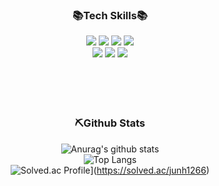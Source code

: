 <div align="center">

### 📚Tech Skills📚  
  
<img src="https://img.shields.io/badge/JAVA-007396?style=for-the-badge&logo=Java&logoColor=black">
<img src="https://img.shields.io/badge/python-3776AB?style=for-the-badge&logo=python&logoColor=black">
<img src="https://img.shields.io/badge/linux-FCC624?style=for-the-badge&logo=linux&logoColor=black">
<img src="https://img.shields.io/badge/JavaScript-F7DF1E?style=for-the-badge&logo=JavaScript&logoColor=white">
<br>
<img src="https://img.shields.io/badge/jquery-0769AD?style=for-the-badge&logo=jquery&logoColor=white">
<img src="https://img.shields.io/badge/Spring-6DB33F?style=for-the-badge&logo=Spring&logoColor=black">
<img src="https://img.shields.io/badge/Oracle-F80000?style=for-the-badge&logo=Oracle&logoColor=black">

<br>
<br>
<br>
<br>
<br>  
  
  
### ⛏Github Stats

![Anurag's github stats](https://github-readme-stats.vercel.app/api?username=jjunhyeon&show_icons=true&theme=merko)
<br> 
![Top Langs](https://github-readme-stats.vercel.app/api/top-langs/?username=jjunhyeon&layout=donut&size_weight=0.5&count_weight=0.5)
<br>
![Solved.ac Profile](http://mazassumnida.wtf/api/generate_badge?boj=junh1266)](https://solved.ac/junh1266)
</div>
